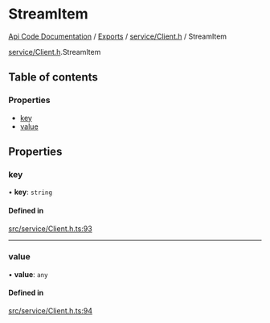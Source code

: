 # StreamItem
 
[Api Code Documentation](../README.md) / [Exports](../modules.md) / [service/Client.h](../modules/service_Client_h.md) / StreamItem

[service/Client.h](../modules/service_Client_h.md).StreamItem

## Table of contents

### Properties

- [key](service_Client_h.StreamItem.md#key)
- [value](service_Client_h.StreamItem.md#value)

## Properties

### key

• **key**: `string`

#### Defined in

[src/service/Client.h.ts:93](https://github.com/openkfw/TruBudget/blob/f6ee764/api/src/service/Client.h.ts#L93)

___

### value

• **value**: `any`

#### Defined in

[src/service/Client.h.ts:94](https://github.com/openkfw/TruBudget/blob/f6ee764/api/src/service/Client.h.ts#L94)
